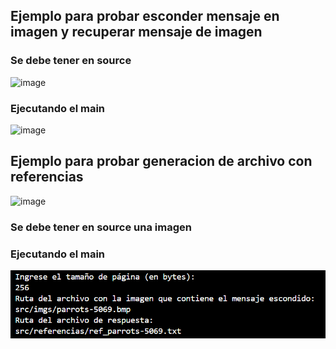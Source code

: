 ## Ejemplo para probar esconder mensaje en imagen y recuperar mensaje de imagen
### Se debe tener en source
![image](https://github.com/user-attachments/assets/0826c99f-8074-4bc6-abb5-5f3330976948)
### Ejecutando el main
![image](https://github.com/user-attachments/assets/9ef8a47e-6be0-49c8-9b52-c203fda13455)

## Ejemplo para probar generacion de archivo con referencias
![image](https://github.com/user-attachments/assets/1faa01f1-499b-4ace-b88e-c807589ffa99)

### Se debe tener en source una imagen
### Ejecutando el main
![alt text](image.png)
